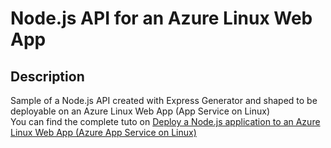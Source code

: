 # Node.js API for an Azure Linux Web App   

## Description   
Sample of a Node.js API created with Express Generator and shaped to be deployable on an Azure Linux Web App (App Service on Linux)   
You can find the complete tuto on <a href="https://mosshowto.blogspot.com/2019/09/azure-web-app-linux-nodejs.html">Deploy a Node.js application to an Azure Linux Web App (Azure App Service on Linux)</a>

